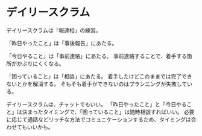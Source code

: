 # デイリースクラム

デイリースクラムは「報連相」の練習。

「昨日やったこと」は「事後報告」にあたる。

「今日やること」は「事前連絡」にあたる。
事前連絡することで、着手する箇所がかぶりにくくなる。

「困っていること」は「相談」にあたる。
着手したけどこのままでは完了できないとかを解消する。
そもそも着手ができないのはプランニングが失敗している。

デイリースクラムは、チャットでもいい。
「昨日やったこと」と「今日やること」は決まったタイミングで、「困っていること」は随時相談すればいい。
必要に応じて通話などリッチな方法でコミュニケーションするため、タイミングは合わせてもいいかも。
